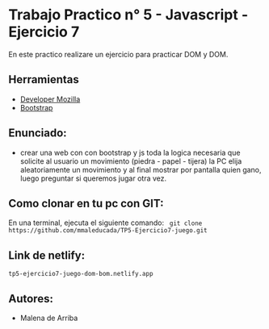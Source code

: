 # Trabajo Practico n° 5 - Javascript - Ejercicio 7

En este practico realizare un ejercicio para practicar DOM y DOM.

## Herramientas
- [Developer Mozilla](https://developer.mozilla.org/es/)
- [Bootstrap](https://getbootstrap.com/)

## Enunciado:

- crear una web con con bootstrap y js toda la logica necesaria que solicite al usuario un movimiento (piedra - papel - tijera) la PC elija aleatoriamente un movimiento y al final mostrar por pantalla quien gano, luego preguntar si queremos jugar otra vez. 


## Como clonar en tu pc con GIT:

En una terminal, ejecuta el siguiente comando:
``` git clone https://github.com/mmaleducada/TP5-Ejercicio7-juego.git```

## Link de netlify: 

``` tp5-ejercicio7-juego-dom-bom.netlify.app ``` 

## Autores:
- Malena de Arriba